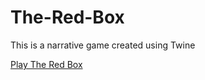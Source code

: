 # The-Red-Box
This is a narrative game created using Twine

[Play The Red Box](https://cdn.rawgit.com/kdaryabe/The-Red-Box/master/The%20Red%20Box.html)
